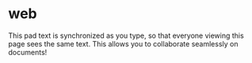 # web

This pad text is synchronized as you type, so that everyone viewing this page sees the same text.  This allows you to collaborate seamlessly on documents!